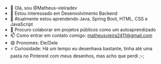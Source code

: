 - 👋 Olá, sou @Matheus-vieiradev
- 👀 Estou interessado em Desenvolvimento Backend
- 🌱 Atualmente estou aprendendo Java, Spring Boot, HTML, CSS e JavaScript
- 💞️ Procuro colaborar em projetos públicos como um autoaprendizado 
- 📫 Como entrar em contato comigo: matheusvieira2411@gmail.com
- 😄 Pronomes: Ele/Dele
- ⚡ Curiosidade: Há um tempo eu desenhava bastante, tinha até uma pasta no Pinterest com meus desenhos, mas acho que perdi ;-;

<!---
Matheus-vieiradev/Matheus-vieiradev is a ✨ special ✨ repository because its `README.md` (this file) appears on your GitHub profile.
You can click the Preview link to take a look at your changes.
--->
